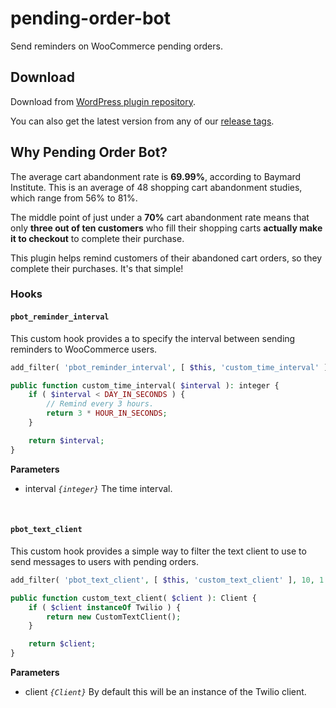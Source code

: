 # pending-order-bot
Send reminders on WooCommerce pending orders.

## Download

Download from [WordPress plugin repository](https://wordpress.org/plugins/pending-order-bot/).

You can also get the latest version from any of our [release tags](https://github.com/badasswp/pending-order-bot/releases).

## Why Pending Order Bot?

The average cart abandonment rate is __69.99%__, according to Baymard Institute. This is an average of 48 shopping cart abandonment studies, which range from 56% to 81%.

The middle point of just under a __70%__ cart abandonment rate means that only __three out of ten customers__ who fill their shopping carts __actually make it to checkout__ to complete their purchase.

This plugin helps remind customers of their abandoned cart orders, so they complete their purchases. It's that simple!

### Hooks

#### `pbot_reminder_interval`

This custom hook provides a to specify the interval between sending reminders to WooCommerce users.

```php
add_filter( 'pbot_reminder_interval', [ $this, 'custom_time_interval' ], 10, 1 );

public function custom_time_interval( $interval ): integer {
    if ( $interval < DAY_IN_SECONDS ) {
        // Remind every 3 hours.
        return 3 * HOUR_IN_SECONDS;
    }

    return $interval;
}
```

**Parameters**

- interval _`{integer}`_ The time interval.
<br/>

#### `pbot_text_client`

This custom hook provides a simple way to filter the text client to use to send messages to users with pending orders.

```php
add_filter( 'pbot_text_client', [ $this, 'custom_text_client' ], 10, 1 );

public function custom_text_client( $client ): Client {
    if ( $client instanceOf Twilio ) {
        return new CustomTextClient();
    }

    return $client;
}
```

**Parameters**

- client _`{Client}`_ By default this will be an instance of the Twilio client.
<br/>
